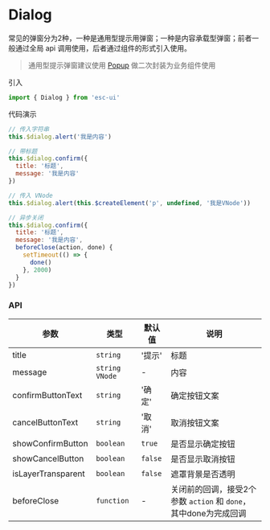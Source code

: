 # Dialog

常见的弹窗分为2种，一种是通用型提示用弹窗；一种是内容承载型弹窗；前者一般通过全局 api 调用使用，后者通过组件的形式引入使用。

> 通用型提示弹窗建议使用 [Popup](#/popup) 做二次封装为业务组件使用

引入

```js
import { Dialog } from 'esc-ui'
```

代码演示

```js
// 传入字符串
this.$dialog.alert('我是内容')

// 带标题
this.$dialog.confirm({
  title: '标题',
  message: '我是内容'
})

// 传入 VNode
this.$dialog.alert(this.$createElement('p', undefined, '我是VNode'))

// 异步关闭
this.$dialog.confirm({
  title: '标题',
  message: '我是内容',
  beforeClose(action, done) {
    setTimeout(() => {
      done()
    }, 2000)
  }
})
```

### API

参数|类型|默认值|说明
----|----|-----|----
title|`string`|'提示'|标题
message|`string` `VNode`|-|内容
confirmButtonText|`string`|'确 定'|确定按钮文案
cancelButtonText|`string`|'取 消'|取消按钮文案
showConfirmButton|`boolean`|`true`|是否显示确定按钮
showCancelButton|`boolean`|`false`|是否显示取消按钮
isLayerTransparent|`boolean`|`false`|遮罩背景是否透明
beforeClose|`function`|-|关闭前的回调，接受2个参数 `action` 和 `done`，其中done为完成回调
